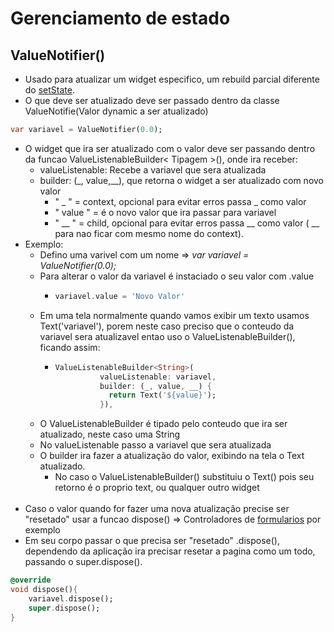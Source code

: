 # Gerenciamento de estado
## ValueNotifier()
- Usado para atualizar um widget especifico, um rebuild parcial diferente do [setState](./Gerenciamento_estado_setState.md).
- O que deve ser atualizado deve ser passado dentro da classe ValueNotifie(Valor dynamic a ser atualizado)
```dart
var variavel = ValueNotifier(0.0);
```
- O widget que ira ser atualizado com o valor deve ser passando dentro da funcao ValueListenableBuilder< Tipagem >(), onde ira receber:
    - valueListenable: Recebe a variavel que sera atualizada
    - builder: (_, value,__), que retorna o widget a ser atualizado com novo valor
        -   " _ " = context, opcional para evitar erros passa _ como valor
        -   " value " = é o novo valor que ira passar para variavel
        -   " __ " = child, opcional para evitar erros passa __ como valor ( __ para nao ficar com mesmo nome do context).
- Exemplo:
    - Defino uma varivel com um nome => *var variavel = ValueNotifier(0.0);*
    - Para alterar o valor da variavel é instaciado o seu valor com .value
        -   ```dart
            variavel.value = 'Novo Valor'
            ```
    - Em uma tela normalmente quando vamos exibir um texto usamos Text('variavel'), porem neste caso preciso que o conteudo da variavel sera atualizavel entao uso o ValueListenableBuilder(), ficando assim:
        -   ```dart
            ValueListenableBuilder<String>(
                      valueListenable: variavel,
                      builder: (_, value, __) {
                        return Text('${value}');
                      }),
            ```
    - O ValueListenableBuilder é tipado pelo conteudo que ira ser atualizado, neste caso uma String
    - No valueListenable passo a variavel que sera atualizada
    - O builder ira fazer a atualização do valor, exibindo na tela o Text atualizado.
        - No caso o ValueListenableBuilder() substituiu o Text() pois seu retorno é o proprio text, ou qualquer outro widget<br><br>
- Caso o valor quando for fazer uma nova atualização precise ser "resetado" usar a funcao dispose() => Controladores de [formularios](../Widgets/Forms.md#form) por exemplo
- Em seu corpo passar o que precisa ser "resetado" .dispose(), dependendo da aplicação ira precisar resetar a pagina como um todo, passando o super.dispose().
```dart
@override
void dispose(){
    variavel.dispose();
    super.dispose();
}
```